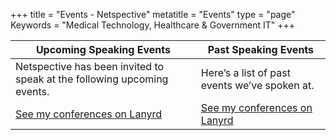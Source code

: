 +++
title = "Events - Netspective"
metatitle = "Events"
type = "page"
Keywords = "Medical Technology, Healthcare & Government IT"
+++

Upcoming Speaking Events | Past Speaking Events
------------ | -------------
Netspective has been invited to speak at the following upcoming events. | Here’s a list of past events we’ve spoken at.
[See my conferences on Lanyrd](http://lanyrd.com/profile/shah/) | [See my conferences on Lanyrd](http://lanyrd.com/profile/shah/)